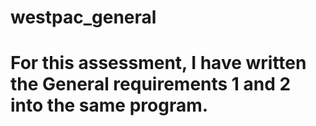 # westpac_general

# For this assessment, I have written the General requirements 1 and 2 into the same program.